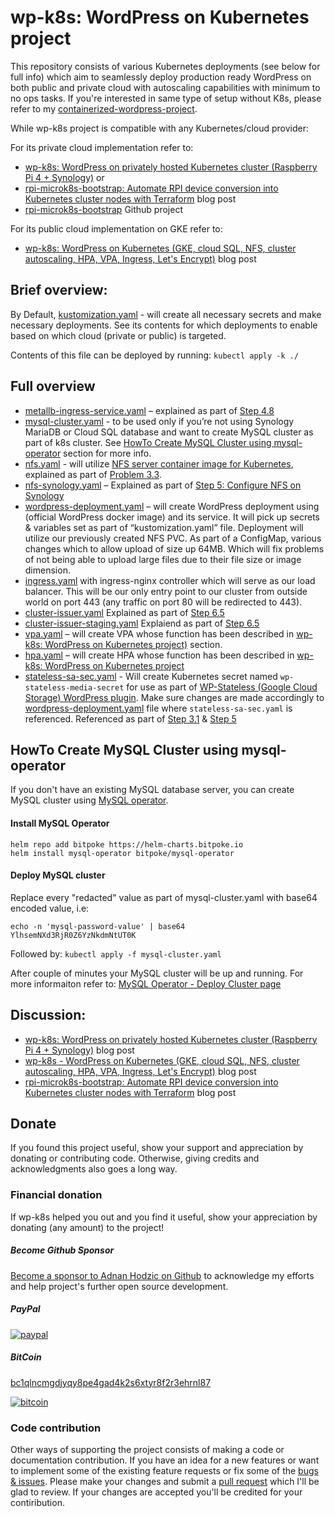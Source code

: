 # wp-k8s: WordPress on Kubernetes project

This repository consists of various Kubernetes deployments (see below for full info) which aim to seamlessly deploy production ready WordPress on both public and private cloud with autoscaling capabilities with minimum to no ops tasks. If you're interested in same type of setup without K8s, please refer to my [containerized-wordpress-project](https://github.com/AdnanHodzic/containerized-wordpress-project).

While wp-k8s project is compatible with any Kubernetes/cloud provider:

For its private cloud implementation refer to: 

* [wp-k8s: WordPress on privately hosted Kubernetes cluster (Raspberry Pi 4 + Synology)](https://foolcontrol.org/?p=4004) or
* [rpi-microk8s-bootstrap: Automate RPI device conversion into Kubernetes cluster nodes with Terraform](https://foolcontrol.org/?p=4555) blog post
* [rpi-microk8s-bootstrap](https://github.com/AdnanHodzic/rpi-microk8s-bootstrap) Github project

For its public cloud implementation on GKE refer to:

* [wp-k8s: WordPress on Kubernetes (GKE, cloud SQL, NFS, cluster autoscaling, HPA, VPA, Ingress, Let's Encrypt)](http://foolcontrol.org/?p=3754) blog post

## Brief overview:

By Default, [kustomization.yaml](https://github.com/AdnanHodzic/wp-k8s/blob/main/kustomization.yaml) - will create all necessary secrets and make necessary deployments. See its contents for which deployments to enable based on which cloud (private or public) is targeted.

Contents of this file can be deployed by running: `kubectl apply -k ./`

## Full overview

* [metallb-ingress-service.yaml](https://github.com/AdnanHodzic/wp-k8s/blob/main/metallb-ingress-service.yaml) – explained as part of [Step 4.8](https://foolcontrol.org/?p=4004)
* [mysql-cluster.yaml](https://github.com/AdnanHodzic/wp-k8s/blob/main/mysql-cluster.yaml) - to be used only if you’re not using Synology MariaDB or Cloud SQL database and want to create MySQL cluster as part of k8s cluster. See [HowTo Create MySQL Cluster using mysql-operator](https://github.com/AdnanHodzic/wp-k8s#howto-create-mysql-cluster-using-mysql-operator) section for more info.
* [nfs.yaml](https://github.com/AdnanHodzic/wp-k8s/blob/main/nfs.yaml) - will utilize [NFS server container image for Kubernetes](https://github.com/AdnanHodzic/nfs-server-k8s), explained as part of [Problem 3.3](https://foolcontrol.org/?p=3754).
* [nfs-synology.yaml](https://github.com/AdnanHodzic/wp-k8s/blob/main/nfs-synology.yaml) – Explained as part of [Step 5: Configure NFS on Synology](https://foolcontrol.org/?p=4004)
* [wordpress-deployment.yaml](https://github.com/AdnanHodzic/wp-k8s/blob/main/wordpress-deployment.yaml) – will create WordPress deployment using (official WordPress docker image) and its service. It will pick up secrets & variables set as part of “kustomization.yaml” file. Deployment will utilize our previously created NFS PVC. As part of a ConfigMap, various changes which to allow upload of size up 64MB. Which will fix problems of not being able to upload large files due to their file size or image dimension.
* [ingress.yaml](https://github.com/AdnanHodzic/wp-k8s/blob/main/ingress.yaml) with ingress-nginx controller which will serve as our load balancer. This will be our only entry point to our cluster from outside world on port 443 (any traffic on port 80 will be redirected to 443).
* [cluster-issuer.yaml](https://github.com/AdnanHodzic/wp-k8s/blob/main/cluster-issuer.yaml) Explained as part of [Step 6.5](https://foolcontrol.org/?p=3754)
* [cluster-issuer-staging.yaml](https://github.com/AdnanHodzic/wp-k8s/blob/main/cluster-issuer-staging.yaml) Explaiend as part of [Step 6.5](https://foolcontrol.org/?p=3754)
* [vpa.yaml](https://github.com/AdnanHodzic/wp-k8s/blob/main/vpa.yaml) – will create VPA whose function has been described in [wp-k8s: WordPress on Kubernetes project)](https://foolcontrol.org/?p=3754) section.
* [hpa.yaml](https://github.com/AdnanHodzic/wp-k8s/blob/main/hpa.yaml) – will create HPA whose function has been described in [wp-k8s: WordPress on Kubernetes project](https://foolcontrol.org/?p=3754)
* [stateless-sa-sec.yaml](https://github.com/AdnanHodzic/wp-k8s/blob/main/stateless-sa-sec.yaml) - Will create Kubernetes secret named `wp-stateless-media-secret` for use as part of [WP-Stateless (Google Cloud Storage) WordPress plugin](https://github.com/udx/wp-stateless). Make sure changes are made accordingly to [wordpress-deployment.yaml](https://github.com/AdnanHodzic/wp-k8s/blob/main/wordpress-deployment.yaml) file where `stateless-sa-sec.yaml` is referenced. Referenced as part of [Step 3.1](https://foolcontrol.org/?p=3754) & [Step 5](https://foolcontrol.org/?p=4004)

## HowTo Create MySQL Cluster using mysql-operator

If you don't have an existing MySQL database server, you can create MySQL cluster using [MySQL operator](https://github.com/bitpoke/mysql-operator).

#### Install MySQL Operator
```
helm repo add bitpoke https://helm-charts.bitpoke.io
helm install mysql-operator bitpoke/mysql-operator
```

#### Deploy MySQL cluster

Replace every "redacted" value as part of mysql-cluster.yaml with base64 encoded value, i.e:
```
echo -n 'mysql-password-value' | base64
YlhsemNXd3RjR0Z6YzNkdmNtUT0K
```

Followed by: `kubectl apply -f mysql-cluster.yaml`

After couple of minutes your MySQL cluster will be up and running. For more informaiton refer to: [MySQL Operator - Deploy Cluster page](https://github.com/bitpoke/mysql-operator/blob/master/docs/deploy-mysql-cluster.md)

## Discussion:

* [wp-k8s: WordPress on privately hosted Kubernetes cluster (Raspberry Pi 4 + Synology)](https://foolcontrol.org/?p=4004) blog post
* [wp-k8s - WordPress on Kubernetes (GKE, cloud SQL, NFS, cluster autoscaling, HPA, VPA, Ingress, Let's Encrypt)](http://foolcontrol.org/?p=3754) blog post
* [rpi-microk8s-bootstrap: Automate RPI device conversion into Kubernetes cluster nodes with Terraform](https://foolcontrol.org/?p=4555) blog post


## Donate

If you found this project useful, show your support and appreciation by donating or contributing code. Otherwise, giving credits and acknowledgments also goes a long way.

### Financial donation

If wp-k8s helped you out and you find it useful, show your appreciation by donating (any amount) to the project!

##### Become Github Sponsor

[Become a sponsor to Adnan Hodzic on Github](https://github.com/sponsors/AdnanHodzic) to acknowledge my efforts and help project's further open source development.

##### PayPal
[![paypal](https://www.paypalobjects.com/en_US/NL/i/btn/btn_donateCC_LG.gif)](https://www.paypal.com/donate?business=7AHCP5PU95S4Y&no_recurring=0&item_name=Purpose%3A+Contribution+for+work+on+wp-k8s&currency_code=EUR)

##### BitCoin
[bc1qlncmgdjyqy8pe4gad4k2s6xtyr8f2r3ehrnl87](bitcoin:bc1qlncmgdjyqy8pe4gad4k2s6xtyr8f2r3ehrnl87)

[![bitcoin](https://foolcontrol.org/wp-content/uploads/2019/08/btc-donate-displaylink-debian.png)](bitcoin:bc1qlncmgdjyqy8pe4gad4k2s6xtyr8f2r3ehrnl87)

### Code contribution

Other ways of supporting the project consists of making a code or documentation contribution. If you have an idea for a new features or want to implement some of the existing feature requests or fix some of the [bugs & issues](https://github.com/AdnanHodzic/wp-k8s/issues). Please make your changes and submit a [pull request](https://github.com/AdnanHodzic/wp-k8s/pulls) which I'll be glad to review. If your changes are accepted you'll be credited for your contiribution.
